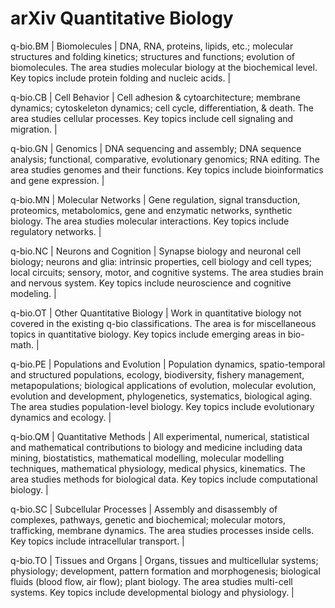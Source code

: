 # arXiv Quantitative Biology

q-bio.BM | Biomolecules | DNA, RNA, proteins, lipids, etc.; molecular structures and folding kinetics; structures and functions; evolution of biomolecules. The area studies molecular biology at the biochemical level. Key topics include protein folding and nucleic acids. |

q-bio.CB | Cell Behavior | Cell adhesion & cytoarchitecture; membrane dynamics; cytoskeleton dynamics; cell cycle, differentiation, & death. The area studies cellular processes. Key topics include cell signaling and migration. |

q-bio.GN | Genomics | DNA sequencing and assembly; DNA sequence analysis; functional, comparative, evolutionary genomics; RNA editing. The area studies genomes and their functions. Key topics include bioinformatics and gene expression. |

q-bio.MN | Molecular Networks | Gene regulation, signal transduction, proteomics, metabolomics, gene and enzymatic networks, synthetic biology. The area studies molecular interactions. Key topics include regulatory networks. |

q-bio.NC | Neurons and Cognition | Synapse biology and neuronal cell biology; neurons and glia: intrinsic properties, cell biology and cell types; local circuits; sensory, motor, and cognitive systems. The area studies brain and nervous system. Key topics include neuroscience and cognitive modeling. |

q-bio.OT | Other Quantitative Biology | Work in quantitative biology not covered in the existing q-bio classifications. The area is for miscellaneous topics in quantitative biology. Key topics include emerging areas in bio-math. |

q-bio.PE | Populations and Evolution | Population dynamics, spatio-temporal and structured populations, ecology, biodiversity, fishery management, metapopulations; biological applications of evolution, molecular evolution, evolution and development, phylogenetics, systematics, biological aging. The area studies population-level biology. Key topics include evolutionary dynamics and ecology. |

q-bio.QM | Quantitative Methods | All experimental, numerical, statistical and mathematical contributions to biology and medicine including data mining, biostatistics, mathematical modelling, molecular modelling techniques, mathematical physiology, medical physics, kinematics. The area studies methods for biological data. Key topics include computational biology. |

q-bio.SC | Subcellular Processes | Assembly and disassembly of complexes, pathways, genetic and biochemical; molecular motors, trafficking, membrane dynamics. The area studies processes inside cells. Key topics include intracellular transport. |

q-bio.TO | Tissues and Organs | Organs, tissues and multicellular systems; physiology; development, pattern formation and morphogenesis; biological fluids (blood flow, air flow); plant biology. The area studies multi-cell systems. Key topics include developmental biology and physiology. |

